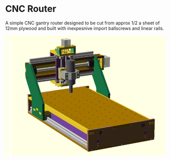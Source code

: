 CNC Router
==========

A simple CNC gantry router designed to be cut from approx 1/2 a sheet of 12mm plywood and built with inexpesnive import ballscrews and linear rails.

![CAD Render of router](/docs/render.png?raw=true "CAD Rendering")
